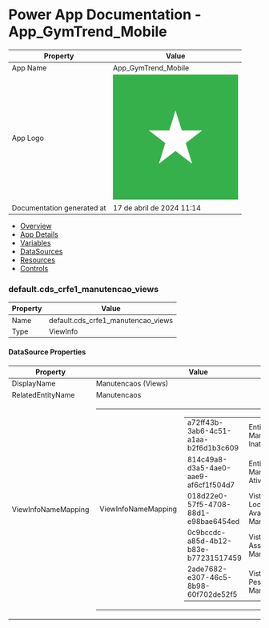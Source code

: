 ﻿# Power App Documentation \- App\_GymTrend\_Mobile

| Property                   | Value                                   |
| -------------------------- | --------------------------------------- |
| App Name                   | App\_GymTrend\_Mobile                   |
| App Logo                   | ![App Logo](resources/applogoSmall.png) |
| Documentation generated at | 17 de abril de 2024 11:14               |

- [Overview](index-App_GymTrend_Mobile.md)
- [App Details](appdetails-App_GymTrend_Mobile.md)
- [Variables](variables-App_GymTrend_Mobile.md)
- [DataSources](datasources-App_GymTrend_Mobile.md)
- [Resources](resources-App_GymTrend_Mobile.md)
- [Controls](controls-App_GymTrend_Mobile.md)

### default.cds\_crfe1\_manutencao\_views

| Property | Value                                 |
| -------- | ------------------------------------- |
| Name     | default.cds\_crfe1\_manutencao\_views |
| Type     | ViewInfo                              |

#### DataSource Properties

| Property            | Value                                                                                                                                                                                                                                                                                                                                                                                                                                                                                                                                                                 |
| ------------------- | --------------------------------------------------------------------------------------------------------------------------------------------------------------------------------------------------------------------------------------------------------------------------------------------------------------------------------------------------------------------------------------------------------------------------------------------------------------------------------------------------------------------------------------------------------------------- |
| DisplayName         | Manutencaos (Views)                                                                                                                                                                                                                                                                                                                                                                                                                                                                                                                                                   |
| RelatedEntityName   | Manutencaos                                                                                                                                                                                                                                                                                                                                                                                                                                                                                                                                                           |
| ViewInfoNameMapping | <table><tr><td>ViewInfoNameMapping</td><td><table><tr><td>a72ff43b-3ab6-4c51-a1aa-b2f6d1b3c609</td><td>Entidades Manutencaos Inativas</td></tr><tr><td>814c49a8-d3a5-4ae0-aae9-af6cf1f504d7</td><td>Entidades Manutencaos Ativas</td></tr><tr><td>018d22e0-57f5-4708-88d1-e98bae6454ed</td><td>Vista Localização Avançada de Manutencao</td></tr><tr><td>0c9bccdc-a85d-4b12-b83e-b77231517459</td><td>Vista Associada de Manutencao</td></tr><tr><td>2ade7682-e307-46c5-8b98-60f702de52f5</td><td>Vista de Pesquisa de Manutencao</td></tr></table></td></tr></table> |
